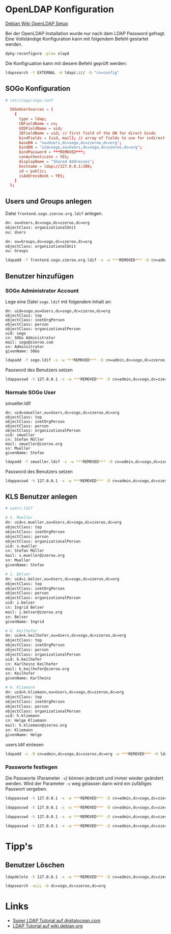 # OpenLDAP Konfiguration

[Debian Wiki OpenLDAP Setup][debian-wiki-openldap-setup]

Bei der OpenLDAP Installation wurde nur nach dem LDAP Password gefragt. Eine Vollständige Konfiguration kann mit folgendem Befehl gestartet werden.

```bash
dpkg-reconfigure -plow slapd
```

Die Konfigruation kann mit diesem Befehl geprüft werden:

```bash
ldapsearch -Y EXTERNAL -H ldapi:/// -b "cn=config" 
```

## SOGo Konfiguration

```conf
# /etc/sogo/sogo.conf

  SOGoUserSources = ( 
    {
      type = ldap;
      CNFieldName = cn; 
      UIDFieldName = uid;
      IDFieldName = uid; // first field of the DN for direct binds
      bindFields = (uid, mail); // array of fields to use for indirect binds
      baseDN = "ou=Users,dc=sogo,dc=zzeroo,dc=org";
      bindDN = "uid=sogo,ou=Users,dc=sogo,dc=zzeroo,dc=org";
      bindPassword = ***REMOVED***;
      canAuthenticate = YES;
      displayName = "Shared Addresses";
      hostname = ldap://127.0.0.1:389;
      id = public;
      isAddressBook = YES;
    }
  );
```

## Users und Groups anlegen

Datei `frontend.sogo.zzeroo.org.ldif` anlegen.

```bash
dn: ou=Users,dc=sogo,dc=zzeroo,dc=org
objectClass: organizationalUnit
ou: Users

dn: ou=Groups,dc=sogo,dc=zzeroo,dc=org
objectClass: organizationalUnit
ou: Groups
```

```bash
ldapadd -f frontend.sogo.zzeroo.org.ldif -x -w ***REMOVED*** -D cn=admin,dc=sogo,dc=zzeroo,dc=org
```

## Benutzer hinzufügen
### SOGo Administrator Account

Lege eine Datei `sogo.ldif` mit folgendem Inhalt an:

```ldif
dn: uid=sogo,ou=Users,dc=sogo,dc=zzeroo,dc=org
objectClass: top
objectClass: inetOrgPerson
objectClass: person
objectClass: organizationalPerson
uid: sogo
cn: SOGo Administrator
mail: sogo@zzeroo.com
sn: Administrator
givenName: SOGo
```

```bash
ldapadd -f sogo.ldif -x -w ***REMOVED*** -D cn=admin,dc=sogo,dc=zzeroo,dc=org
```

Password des Benutzers setzen

```bash
ldappasswd -h 127.0.0.1 -x -w ***REMOVED*** -D cn=admin,dc=sogo,dc=zzeroo,dc=org uid=sogo,ou=Users,dc=sogo,dc=zzeroo,dc=org -s ***REMOVED***
```

### Normale SOGo User

smueller.ldif
```ldif
dn: uid=smueller,ou=Users,dc=sogo,dc=zzeroo,dc=org
objectClass: top
objectClass: inetOrgPerson
objectClass: person
objectClass: organizationalPerson
uid: smueller
cn: Stefan Müller
mail: smueller@zzeroo.org
sn: Mueller
givenName: Stefan
```

```bash
ldapadd -f smueller.ldif -x -w ***REMOVED*** -D cn=admin,dc=sogo,dc=zzeroo,dc=org
```

Password des Benutzers setzen

```bash
ldappasswd -h 127.0.0.1 -x -w ***REMOVED*** -D cn=admin,dc=sogo,dc=zzeroo,dc=org uid=smueller,ou=Users,dc=sogo,dc=zzeroo,dc=org -s ***REMOVED***
```

## KLS Benutzer anlegen


```bash
# users.ldif

# S. Mueller
dn: uid=s.mueller,ou=Users,dc=sogo,dc=zzeroo,dc=org
objectClass: top
objectClass: inetOrgPerson
objectClass: person
objectClass: organizationalPerson
uid: s.mueller
cn: Stefan Müller
mail: s.mueller@zzeroo.org
sn: Mueller
givenName: Stefan

# I. Belser
dn: uid=i.belser,ou=Users,dc=sogo,dc=zzeroo,dc=org
objectClass: top
objectClass: inetOrgPerson
objectClass: person
objectClass: organizationalPerson
uid: i.belser
cn: Ingrid Belser
mail: i.belser@zzeroo.org
sn: Belser
givenName: Ingrid

# K. Keilhofer
dn: uid=k.keilhofer,ou=Users,dc=sogo,dc=zzeroo,dc=org
objectClass: top
objectClass: inetOrgPerson
objectClass: person
objectClass: organizationalPerson
uid: k.keilhofer
cn: Karlheinz Keilhofer
mail: k.keilhofer@zzeroo.org
sn: Keilhofer
givenName: Karlheinz

# H. Kliemann
dn: uid=h.kliemann,ou=Users,dc=sogo,dc=zzeroo,dc=org
objectClass: top
objectClass: inetOrgPerson
objectClass: person
objectClass: organizationalPerson
uid: h.kliemann
cn: Helge Kliemann
mail: h.kliemann@zzeroo.org
sn: Kliemann
givenName: Helge  
```

users.ldif einlesen

```bash
ldapadd -x -D cn=admin,dc=sogo,dc=zzeroo,dc=org -w ***REMOVED*** -H ldap:// -f users.ldif
```


### Passworte festlegen

Die Passworte (Parameter `-s`) können jederzeit und immer wieder geändert werden. Wird der Parameter `-s` weg gelassen dann wird ein zufälliges Passwort vergeben.

```bash
ldappasswd -h 127.0.0.1 -x -w ***REMOVED*** -D cn=admin,dc=sogo,dc=zzeroo,dc=org uid=s.mueller,ou=Users,dc=sogo,dc=zzeroo,dc=org -s ***REMOVED***

ldappasswd -h 127.0.0.1 -x -w ***REMOVED*** -D cn=admin,dc=sogo,dc=zzeroo,dc=org uid=i.belser,ou=Users,dc=sogo,dc=zzeroo,dc=org -s belser

ldappasswd -h 127.0.0.1 -x -w ***REMOVED*** -D cn=admin,dc=sogo,dc=zzeroo,dc=org uid=k.keilhofer,ou=Users,dc=sogo,dc=zzeroo,dc=org -s keilhofer

ldappasswd -h 127.0.0.1 -x -w ***REMOVED*** -D cn=admin,dc=sogo,dc=zzeroo,dc=org uid=h.kliemann,ou=Users,dc=sogo,dc=zzeroo,dc=org -s kliemann

```



# Tipp's

## Benutzer Löschen

```bash
ldapdelete -h 127.0.0.1 -x -w ***REMOVED*** -D cn=admin,dc=sogo,dc=zzeroo,dc=org uid=smueller,ou=Users,dc=sogo,dc=zzeroo,dc=org
```

```bash
ldapsearch -xLLL -b dc=sogo,dc=zzeroo,dc=org
```


# Links

* [Super LDAP Tutorial auf digitalocean.com][digitalocean-ldap-tutorial]
* [LDAP Tutorial auf wiki.debian.org][debian-wiki-openldap-setup]


[debian-wiki-openldap-setup]: https://wiki.debian.org/LDAP/OpenLDAPSetup
[digitalocean-ldap-tutorial]: https://www.digitalocean.com/community/tutorials/how-to-use-ldif-files-to-make-changes-to-an-openldap-system
